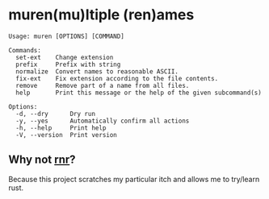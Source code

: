 # muren(mu)ltiple (ren)ames

```
Usage: muren [OPTIONS] [COMMAND]

Commands:
  set-ext    Change extension
  prefix     Prefix with string
  normalize  Convert names to reasonable ASCII.
  fix-ext    Fix extension according to the file contents.
  remove     Remove part of a name from all files.
  help       Print this message or the help of the given subcommand(s)

Options:
  -d, --dry      Dry run
  -y, --yes      Automatically confirm all actions
  -h, --help     Print help
  -V, --version  Print version
```

## Why not [rnr](https://github.com/ismaelgv/rnr)?

Because this project scratches my particular itch and allows me to try/learn rust.